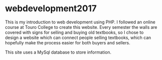 # webdevelopment2017
This is my introduction to web development using PHP. I followed an online course at Touro College to create this website. Every semester the walls are covered with signs for selling and buying old textbooks, so I chose to design a website which can connect people selling textbooks, which can hopefully make the process easier for both buyers and sellers.

This site uses a MySql database to store information.

